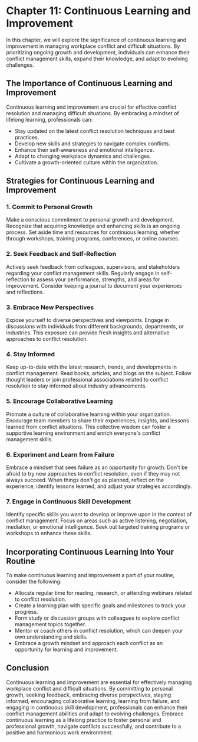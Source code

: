 Chapter 11: Continuous Learning and Improvement
===============================================

In this chapter, we will explore the significance of continuous learning and improvement in managing workplace conflict and difficult situations. By prioritizing ongoing growth and development, individuals can enhance their conflict management skills, expand their knowledge, and adapt to evolving challenges.

The Importance of Continuous Learning and Improvement
-----------------------------------------------------

Continuous learning and improvement are crucial for effective conflict resolution and managing difficult situations. By embracing a mindset of lifelong learning, professionals can:

* Stay updated on the latest conflict resolution techniques and best practices.
* Develop new skills and strategies to navigate complex conflicts.
* Enhance their self-awareness and emotional intelligence.
* Adapt to changing workplace dynamics and challenges.
* Cultivate a growth-oriented culture within the organization.

Strategies for Continuous Learning and Improvement
--------------------------------------------------

### 1. Commit to Personal Growth

Make a conscious commitment to personal growth and development. Recognize that acquiring knowledge and enhancing skills is an ongoing process. Set aside time and resources for continuous learning, whether through workshops, training programs, conferences, or online courses.

### 2. Seek Feedback and Self-Reflection

Actively seek feedback from colleagues, supervisors, and stakeholders regarding your conflict management skills. Regularly engage in self-reflection to assess your performance, strengths, and areas for improvement. Consider keeping a journal to document your experiences and reflections.

### 3. Embrace New Perspectives

Expose yourself to diverse perspectives and viewpoints. Engage in discussions with individuals from different backgrounds, departments, or industries. This exposure can provide fresh insights and alternative approaches to conflict resolution.

### 4. Stay Informed

Keep up-to-date with the latest research, trends, and developments in conflict management. Read books, articles, and blogs on the subject. Follow thought leaders or join professional associations related to conflict resolution to stay informed about industry advancements.

### 5. Encourage Collaborative Learning

Promote a culture of collaborative learning within your organization. Encourage team members to share their experiences, insights, and lessons learned from conflict situations. This collective wisdom can foster a supportive learning environment and enrich everyone's conflict management skills.

### 6. Experiment and Learn from Failure

Embrace a mindset that sees failure as an opportunity for growth. Don't be afraid to try new approaches to conflict resolution, even if they may not always succeed. When things don't go as planned, reflect on the experience, identify lessons learned, and adjust your strategies accordingly.

### 7. Engage in Continuous Skill Development

Identify specific skills you want to develop or improve upon in the context of conflict management. Focus on areas such as active listening, negotiation, mediation, or emotional intelligence. Seek out targeted training programs or workshops to enhance these skills.

Incorporating Continuous Learning Into Your Routine
---------------------------------------------------

To make continuous learning and improvement a part of your routine, consider the following:

* Allocate regular time for reading, research, or attending webinars related to conflict resolution.
* Create a learning plan with specific goals and milestones to track your progress.
* Form study or discussion groups with colleagues to explore conflict management topics together.
* Mentor or coach others in conflict resolution, which can deepen your own understanding and skills.
* Embrace a growth mindset and approach each conflict as an opportunity for learning and improvement.

Conclusion
----------

Continuous learning and improvement are essential for effectively managing workplace conflict and difficult situations. By committing to personal growth, seeking feedback, embracing diverse perspectives, staying informed, encouraging collaborative learning, learning from failure, and engaging in continuous skill development, professionals can enhance their conflict management abilities and adapt to evolving challenges. Embrace continuous learning as a lifelong practice to foster personal and professional growth, navigate conflicts successfully, and contribute to a positive and harmonious work environment.
